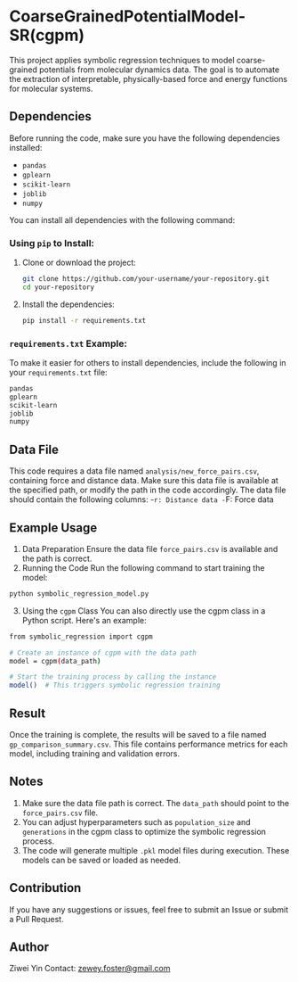 # CoarseGrainedPotentialModel-SR(cgpm)
This project applies symbolic regression techniques to model coarse-grained potentials from molecular dynamics data. The goal is to automate the extraction of interpretable, physically-based force and energy functions for molecular systems.

## Dependencies

Before running the code, make sure you have the following dependencies installed:

- `pandas`
- `gplearn`
- `scikit-learn`
- `joblib`
- `numpy`

You can install all dependencies with the following command:
### Using `pip` to Install:

1. Clone or download the project:
    ```bash
    git clone https://github.com/your-username/your-repository.git
    cd your-repository
    ```

2. Install the dependencies:
    ```bash
    pip install -r requirements.txt
    ```
### `requirements.txt` Example:
To make it easier for others to install dependencies, include the following in your `requirements.txt` file:

```txt
pandas
gplearn
scikit-learn
joblib
numpy

````

## Data File
This code requires a data file named `analysis/new_force_pairs.csv`, containing force and distance data. Make sure this data file is available at the specified path, or modify the path in the code accordingly.
The data file should contain the following columns:
-`r: Distance data
-`F: Force data

## Example Usage
1. Data Preparation
Ensure the data file `force_pairs.csv` is available and the path is correct.
2. Running the Code
Run the following command to start training the model:
```bash
python symbolic_regression_model.py
```
3. Using the `cgpm` Class
You can also directly use the cgpm class in a Python script. Here's an example:
```bash
from symbolic_regression import cgpm

# Create an instance of cgpm with the data path
model = cgpm(data_path)

# Start the training process by calling the instance
model()  # This triggers symbolic regression training
```

## Result
Once the training is complete, the results will be saved to a file named `gp_comparison_summary.csv`. This file contains performance metrics for each model, including training and validation errors.

## Notes
1. Make sure the data file path is correct. The `data_path` should point to the `force_pairs.csv` file.
2. You can adjust hyperparameters such as `population_size` and `generations` in the cgpm class to optimize the symbolic regression process.
3. The code will generate multiple `.pkl` model files during execution. These models can be saved or loaded as needed.

## Contribution
If you have any suggestions or issues, feel free to submit an Issue or submit a Pull Request.

## Author
Ziwei Yin
Contact: zewey.foster@gmail.com
